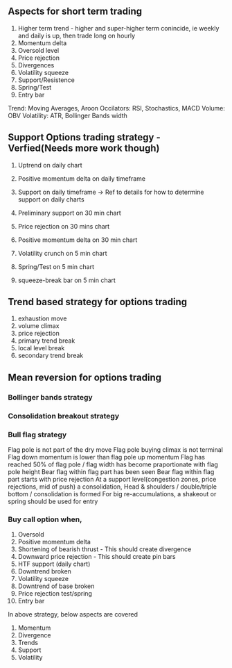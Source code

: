## Aspects for short term trading

1. Higher term trend - higher and super-higher term conincide, ie weekly and daily is up, then trade long on hourly
2. Momentum delta
3. Oversold level
4. Price rejection
5. Divergences
6. Volatility squeeze
7. Support/Resistence
8. Spring/Test
9. Entry bar


Trend: Moving Averages, Aroon
Occilators: RSI, Stochastics, MACD
Volume: OBV
Volatility: ATR, Bollinger Bands width


## Support Options trading strategy - Verfied(Needs more work though)
1. Uptrend on daily chart
2. Positive momentum delta on daily timeframe
3. Support on daily timeframe -> Ref to details for how to determine support on daily charts

4. Preliminary support on 30 min chart
5. Price rejection on 30 mins chart
6. Positive momentum delta on 30 min chart

7. Volatility crunch on 5 min chart
8. Spring/Test on 5 min chart
9. squeeze-break bar on 5 min chart

## Trend based strategy for options trading
1. exhaustion move
2. volume climax
3. price rejection
4. primary trend break
5. local level break
6. secondary trend break


## Mean reversion for options trading

### Bollinger bands strategy

### Consolidation breakout strategy

### Bull flag strategy
Flag pole is not part of the dry move
Flag pole buying climax is not terminal
Flag down momentum is lower than flag pole up momentum
Flag has reached 50% of flag pole / flag width has become praportionate with flag pole height
Bear flag within flag part has been seen
Bear flag within flag part starts with price rejection
At a support level(congestion zones, price rejections, mid of push) a consolidation, 
Head & shoulders / double/triple bottom / consolidation is formed 
For big re-accumulations, a shakeout or spring should be used for entry




### Buy call option when,
1. Oversold
2. Positive momentum delta
3. Shortening of bearish thrust - This should create divergence
4. Downward price rejection     - This should create pin bars
5. HTF support (daily chart)
6. Downtrend broken
7. Volatility squeeze
8. Downtrend of base broken
9. Price rejection test/spring
10. Entry bar


In above strategy, below aspects are covered
1. Momentum
2. Divergence
3. Trends
4. Support
5. Volatility
<!--stackedit_data:
eyJoaXN0b3J5IjpbLTExMTkxNzY3NTVdfQ==
-->
